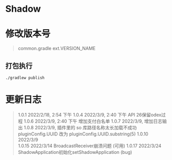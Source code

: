 # Shadow 

# 修改版本号
> common.gradle  ext.VERSION_NAME

## 打包执行
```shell
./gradlew publish
```
# 更新日志
> 1.0.1   2022/2/18, 2:54 下午
> 1.0.4   2022/3/9, 2:40 下午  API 26保留odex过程
> 1.0.6   2022/3/9, 2:40 下午  增加支付白名单
> 1.0.7   2022/3/9, 增加日志输出
> 1.0.8   2022/3/9, 插件里的 so 库路径名称太长加载不成功  pluginConfig.UUID 改为 pluginConfig.UUID.substring(5)
> 1.0.10  2022/3/9  
> 1.0.15  2022/3/14 BroadcastReceiver崩溃问题 (可用)
> 1.0.17  2022/3/24 ShadowApplication初始化setShadowApplication (bug)